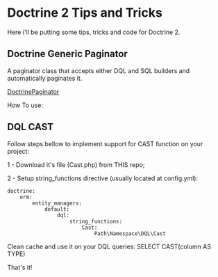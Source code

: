 # Doctrine 2 Tips and Tricks

Here i'll be putting some tips, tricks and code for Doctrine 2.

## Doctrine Generic Paginator
A paginator class that accepts either DQL and SQL builders and automatically paginates it.

<a href="https://github.com/marcoiai/webdevelopment/blob/master/Doctrine2/DoctrinePaginator.php">DoctrinePaginator</a>

How To use:

## DQL CAST
Follow steps bellow to implement support for CAST function on your project:

1 - Download it's file (Cast.php) from THIS repo;

2 - Setup string_functions directive (usually located at config.yml):

```
doctrine:
    orm:
        entity_managers:
            default:
                dql:
                    string_functions:
                        Cast:
                            Path\Namespace\DQL\Cast
```


Clean cache and use it on your DQL queries:
SELECT CAST(column AS TYPE)

That's it!
